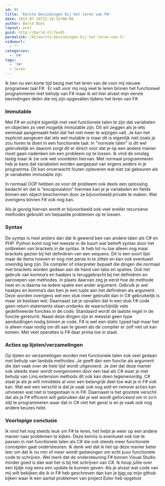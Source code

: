 ```yaml
---
id: 91
title: 'Eerste bevindingen bij het leren van F#'
date: 2015-07-16T22:18:32+00:00
author: Barld Boot
layout: post
guid: http://barld.nl/?p=91
permalink: /91/eerste-bevindingen-bij-het-leren-van-f/
videourl:
  - ""
categories:
  - 'F#'
tags:
  - 'f#'
  - leren
---
```

Ik ben nu een korte tijd bezig met het leren van de voor mij nieuwe programeer taal F#.  Er valt voor mij nog veel te leren binnen het functioneel programmeren met behulp van F# maar ik wil hier alvast mijn eerste bevindingen delen die mij zijn opgevallen tijdens het leren van F#.

### Immutable

Met F# en schijnt eigenlijk met veel functionele talen te zijn dat variabelen en objecten zo veel mogelijk immutable zijn. Dit wil zeggen als je iets eenmaal aangemaakt hebt dat het niet meer te wijzigen valt. Je kan het expliciet aangeven dat iets wel mutable is maar dit is eigenlijk niet zoals je zou horen te doen in een functionele taal. In "normale talen" is dit wel gebruikelijk en daarom zorgt dit er direct voor dat je op een andere manier moet gaan nadenken om een probleem op te lossen. Ik vind de omslag lastig maar ik zie ook wel voordelen hiervan. Met normaal programmeren heb je kans dat variabelen worden aangepast van ergens anders in je programma. Dit kan onverwacht fouten opleveren wat niet zal gebeuren als je variabelen immutable zijn.

In normaal OOP hebben ze voor dit probleem ook deels een oplossing bedacht en dat is &#8220;encapsulation&#8221; hiermee kan je je variabelen en fields binnen een object beschermen door ze bijvoorbeeld private te maken. Wat overigens binnen F# ook nog kan.

Als je gevolg hiervan wordt er bijvoorbeeld ook veel sneller recursieve methodes gebruikt om bepaalde problemen op te lossen.

### Syntax

De syntax is heel anders dan dat ik gewend ben van andere talen als C# en PHP. Python komt nog het meeste in de buurt wat betreft syntax door het ontbreken van brackets in de syntax. Ik heb tot nu toe alleen nog maar brackets gezien bij het definiëren van een sequens. Dit is een soort lijst maar de items hoeven er nog niet perse in te zitten en kan ook eventueel oneindig lang zijn. De compiler of interpreter bepaalt die dingen die normaal met brackets worden gedaan aan de hand van tabs en spaties. Ook het gebruik van komma&#8217;s en haakjes is teruggebracht bij het definiëren en aanroepen van methodes. in plaats daarvan zeg je eerst hoe de methode heet en is daarna na iedere spatie een ander argument. Gebruik je wel haakjes en komma&#8217;s dan ben je een tuple aan het definiëren als argument. Deze worden overigens wel een stuk meer gebruikt dan in C# gebruikelijk is maar ze bestaan wel. Daarnaast zal je opvallen dat in een stuk F# code geen return statements staan ondanks de waarschijnlijk vele gedefinieerde functies in de code. Standaard wordt de laatste regel in de functie gereturnt. Naast deze dingen zijn er meestal geen type aanduidingen nodig binnen je code. F# is wel een static typed taal maar het is alleen maar nodig om dit aan te geven als de compiler er zelf niet uit kan komen. Met veel operaties is F# daar prima toe in staat.

### Acties op lijsten/verzamelingen

Op lijsten en verzamelingen worden met functionele talen ook veel gedaan met behulp van lambda methodes. Je geeft dan een functie als argument die dan vaak over de hele lijst wordt uitgevoerd. Je ziet dat deze manier ook steeds meer wordt overgenomen door een taal als C# waar je met behulp van Linq extension methods dit ook kan doen tegenwoordig. C# staat je als je wilt inmiddels al voor een belangrijk deel toe wat je in F# ook kan. Wat wel een verschil is dat je vaak ook nog add en remove acties kan uitvoeren wat niet is toegestaan is in F#. Daarnaast is het grootste verschil dat als je F# efficient wilt gebruiken dat je wel wordt geforceerd om in zo&#8217;n stijl te programmeren waar dat in C# niet het geval is en je vaak ook nog andere keuzes hebt.

### Voorlopige conclusie

Ik vind het nog steeds leuk om F# te leren, het helpt je weer op een andere manier naar problemen te kijken. Deze kennis is eventueel ook toe te passen in niet functionele talen als C# die ook steeds meer functionele concepten gaat ondersteunen. Ik denk wel dat ik het op deze manier beter leer om dat ik nu min of meer wordt gedwongen om echt puur functionele code te schrijven. Wel merk dat de ondersteuning F# binnen Visual Studio minder goed is dan wat het is bij het schrijven van C#. Ik hoop jullie over een tijdje nog eens een update te kunnen geven. Als je alvast wat code van mij wilt bekijken die ik in F# heb geschreven dan kan je <a href="https://github.com/barld/EulerFSharp" target="_blank">hier </a>op mijn github kijken waar ik een aantal problemen van project Euler heb opgelost